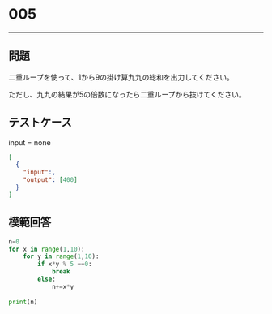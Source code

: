 
# 005

---

## 問題

二重ループを使って、1から9の掛け算九九の総和を出力してください。

ただし、九九の結果が5の倍数になったら二重ループから抜けてください。

## テストケース

input = none

```json
[
  {
    "input":,
    "output": [400]
  }
]
```

## 模範回答

```python
n=0
for x in range(1,10):
    for y in range(1,10):
        if x*y % 5 ==0:
            break
        else:
            n+=x*y
        
print(n)
```
